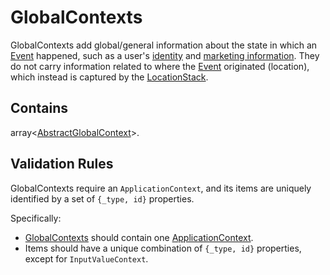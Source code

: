 # GlobalContexts
GlobalContexts add global/general information about the state in which an [Event](/taxonomy/reference/events/overview.md) happened, such as a user's [identity](/taxonomy/reference/global-contexts/IdentityContext.md) and [marketing information](/taxonomy/reference/global-contexts/MarketingContext.md). They do not carry information related to where the [Event](/taxonomy/reference/events/overview.md) originated (location), which instead is captured by the [LocationStack](/taxonomy/reference/types/LocationStack.md).

## Contains

array<[AbstractGlobalContext](/taxonomy/reference/global-contexts/overview.md)>.

## Validation Rules
GlobalContexts require an `ApplicationContext`, and its items are uniquely identified by a set of `{_type, id}` properties.

Specifically:
* [GlobalContexts](/taxonomy/reference/types/GlobalContexts) should contain one [ApplicationContext](/taxonomy/reference/global-contexts/ApplicationContext.md).
* Items should have a unique combination of `{_type, id}` properties, except for `InputValueContext`.


